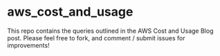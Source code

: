 # aws_cost_and_usage

This repo contains the queries outlined in the AWS Cost and Usage Blog post. Please feel free to fork, and comment / submit issues for improvements!
